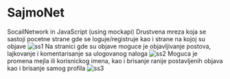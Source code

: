# SajmoNet
SocailNetwork in JavaScript (using mockapi)
Drustvena mreza koja se sastoji pocetne strane gde se loguje/registruje kao i strane na kojoj su objave
![ss1](https://user-images.githubusercontent.com/120813343/213603308-4fe35f67-5f7c-46b3-b650-b18157ae6434.PNG)
Na stranici gde su objave moguce je objavljivanje postova, lajkovanje i komentarisanje sa ulogovanog naloga
![ss2](https://user-images.githubusercontent.com/120813343/213603441-165fea5c-819d-473d-ad67-39af0a27597a.PNG)
Moguca je promena mejla ili korisnickog imena, kao i brisanje ranije postavljenih objava kao i brisanje samog profila
![ss3](https://user-images.githubusercontent.com/120813343/213603635-0de783ad-7dca-48ee-99c3-5b1957f51497.PNG)

